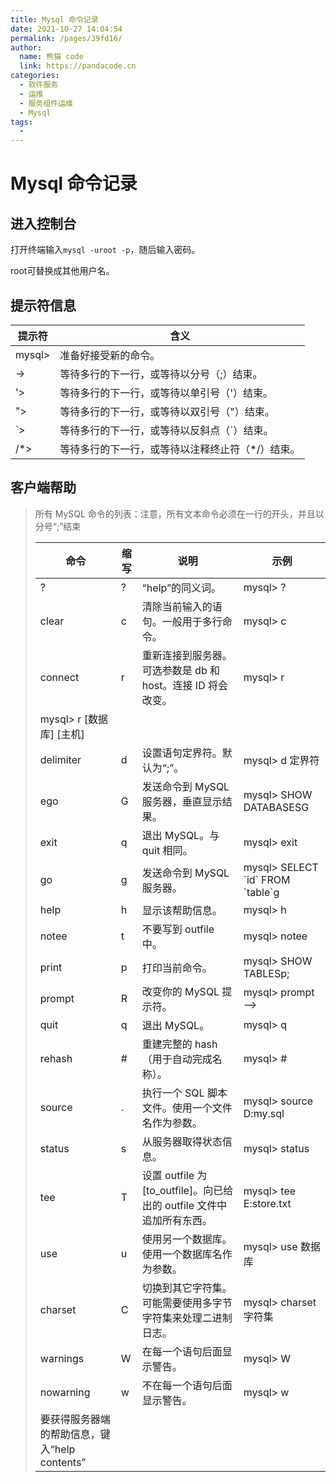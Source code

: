 ```yaml
---
title: Mysql 命令记录
date: 2021-10-27 14:04:54
permalink: /pages/39fd16/
author: 
  name: 熊猫 code
  link: https://pandacode.cn
categories: 
  - 软件服务
  - 运维
  - 服务组件运维
  - Mysql
tags: 
  - 
---
```


# Mysql 命令记录

## 进入控制台

打开终端输入```mysql -uroot -p```，随后输入密码。

root可替换成其他用户名。

## 提示符信息

| 提示符 | 含义                                              |
| ------ | ------------------------------------------------- |
| mysql> | 准备好接受新的命令。                              |
| ->     | 等待多行的下一行，或等待以分号（;）结束。         |
| '>     | 等待多行的下一行，或等待以单引号（'）结束。       |
| ">     | 等待多行的下一行，或等待以双引号（"）结束。       |
| \`>    | 等待多行的下一行，或等待以反斜点（\`）结束。      |
| /\*>   | 等待多行的下一行，或等待以注释终止符（\*/）结束。 |

## 客户端帮助

> 所有 MySQL 命令的列表：注意，所有文本命令必须在一行的开头，并且以分号“;”结束
>
> | 命令                                          | 缩写 | 说明                                                         | 示例                                 |
> | --------------------------------------------- | ---- | ------------------------------------------------------------ | ------------------------------------ |
> | ?                                             | ?    | “help”的同义词。                                             | mysql> ?                             |
> | clear                                         | c    | 清除当前输入的语句。一般用于多行命令。                       | mysql> c                             |
> | connect                                       | r    | 重新连接到服务器。可选参数是 db 和 host。连接 ID 将会改变。  | mysql> r                             |
> | mysql> r [数据库] [主机]                      |      |                                                              |                                      |
> | delimiter                                     | d    | 设置语句定界符。默认为“;”。                                  | mysql> d 定界符                      |
> | ego                                           | G    | 发送命令到 MySQL 服务器，垂直显示结果。                      | mysql> SHOW DATABASESG               |
> | exit                                          | q    | 退出 MySQL。与 quit 相同。                                   | mysql> exit                          |
> | go                                            | g    | 发送命令到 MySQL 服务器。                                    | mysql> SELECT \`id\` FROM \`table\`g |
> | help                                          | h    | 显示该帮助信息。                                             | mysql> h                             |
> | notee                                         | t    | 不要写到 outfile 中。                                        | mysql> notee                         |
> | print                                         | p    | 打印当前命令。                                               | mysql> SHOW TABLESp;                 |
> | prompt                                        | R    | 改变你的 MySQL 提示符。                                      | mysql> prompt -->                    |
> | quit                                          | q    | 退出 MySQL。                                                 | mysql> q                             |
> | rehash                                        | #    | 重建完整的 hash（用于自动完成名称）。                        | mysql> #                             |
> | source                                        | .    | 执行一个 SQL 脚本文件。使用一个文件名作为参数。              | mysql> source D:my.sql               |
> | status                                        | s    | 从服务器取得状态信息。                                       | mysql> status                        |
> | tee                                           | T    | 设置 outfile 为 [to_outfile]。向已给出的 outfile 文件中追加所有东西。 | mysql> tee E:store.txt               |
> | use                                           | u    | 使用另一个数据库。使用一个数据库名作为参数。                 | mysql> use 数据库                    |
> | charset                                       | C    | 切换到其它字符集。可能需要使用多字节字符集来处理二进制日志。 | mysql> charset 字符集                |
> | warnings                                      | W    | 在每一个语句后面显示警告。                                   | mysql> W                             |
> | nowarning                                     | w    | 不在每一个语句后面显示警告。                                 | mysql> w                             |
> | 要获得服务器端的帮助信息，键入“help contents” |      |                                                              |                                      |
